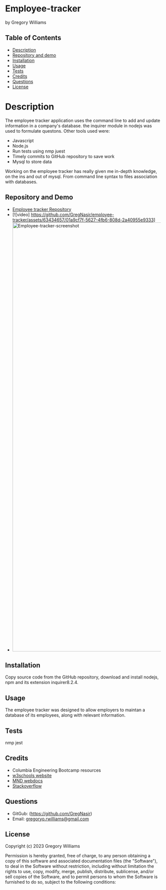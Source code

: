 # Employee-tracker
by Gregory Williams <br>

## Table of Contents
* [Description](#description)
* [Repository and demo](#repository-and-demo)
* [Installation](#installation)
* [Usage](#usage)
* [Tests](#tests)
* [Credits](#credits)
* [Questions](#questions)
* [License](#license)

# Description

The employee tracker application uses the command line to add and update information in a company's database. the inquirer module in nodejs was used to formulate questons. Other tools used were:

* Javascript 
* Node.js
* Run tests using nmp juest
* Timely commits to GitHub repository to save work
* Mysql to store data

Working on the employee tracker has really given me in-depth knowledge, on the ins and out of mysql. From command line syntax to files association with databases.

## Repository and Demo
* <a href="https://github.com/GregNasir/employee-tracker">Employee tracker Repository</a>
* [![video] https://github.com/GregNasir/employee-tracker/assets/63434657/01a9cf7f-5627-4fb6-808d-2a40955e9333]
* <img width="1386" alt="Employee-tracker-screenshot" src="https://github.com/GregNasir/employee-tracker/assets/63434657/68e44b1a-6414-4980-8d56-f04db10750a1">

## Installation

Copy source code from the GitHub repository, download and install nodejs, npm and its extension inquirer8.2.4.

## Usage

The employee tracker was designed to allow employers to maintan a database of its employees, along with relevant information.

## Tests

nmp jest
## Credits

* Columbia Engineering Bootcamp resources
* <a href="https://www.w3schools.com/">w3schools website</a>
* <a href="https://developer.mozilla.org/en-US/">MND webdocs</a>
* <a href="https://stackoverflow.com">Stackoverflow</a>

## Questions

* GitGub: (https://github.com/GregNasir)
* Email: gregoryo.rwilliams@gmail.com

## License
Copyright (c) 2023 Gregory Williams

Permission is hereby granted, free of charge, to any person obtaining a copy
of this software and associated documentation files (the "Software"), to deal
in the Software without restriction, including without limitation the rights
to use, copy, modify, merge, publish, distribute, sublicense, and/or sell
copies of the Software, and to permit persons to whom the Software is
furnished to do so, subject to the following conditions:
